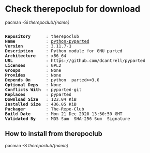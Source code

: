 # Check therepoclub for download

        
pacman -Si *therepoclub/{name}*

<div class="highlight"><pre class="highlight"><text>
<b>Repository</b>      : therepoclub
<b>Name</b>            : <a href='../../x86_64/python-pyparted-3.11.7-1-x86_64.pkg.tar.zst'>python-pyparted</a>
<b>Version</b>         : 3.11.7-1
<b>Description</b>     : Python module for GNU parted
<b>Architecture</b>    : x86_64
<b>URL</b>             : https://github.com/dcantrell/pyparted
<b>Licenses</b>        : GPL2
<b>Groups</b>          : None
<b>Provides</b>        : None
<b>Depends On</b>      : python  parted>=3.0
<b>Optional Deps</b>   : None
<b>Conflicts With</b>  : pyparted-git
<b>Replaces</b>        : pyparted
<b>Download Size</b>   : 123.04 KiB
<b>Installed Size</b>  : 436.05 KiB
<b>Packager</b>        : The-Repo-Club <wayne6324@gmail.com>
<b>Build Date</b>      : Mon 21 Dec 2020 13:50:50 GMT
<b>Validated By</b>    : MD5 Sum  SHA-256 Sum  Signature
</text></pre></div>

## How to install from therepoclub

        
pacman -S *therepoclub/{name}*
